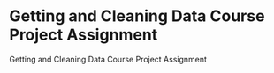 # Getting and Cleaning Data Course Project Assignment
Getting and Cleaning Data Course Project Assignment
